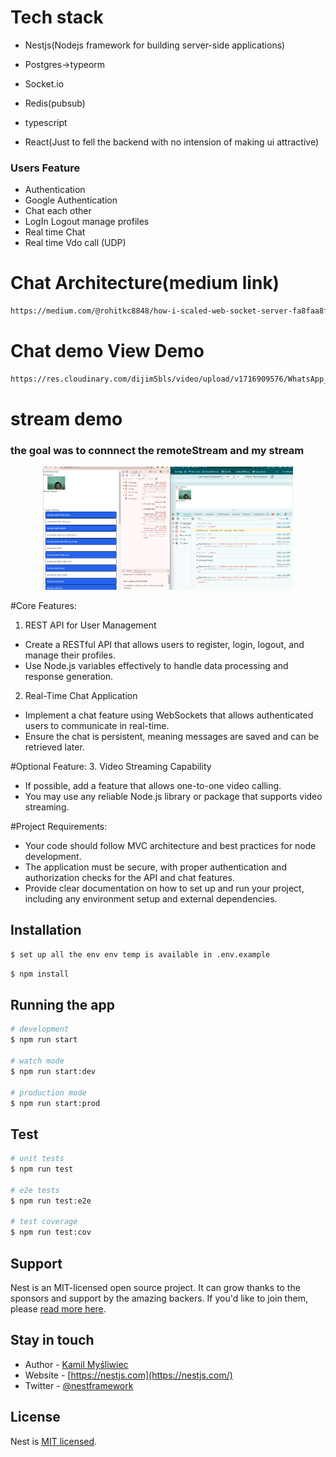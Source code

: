 # Tech stack

- Nestjs(Nodejs framework for building server-side applications)

- Postgres->typeorm

- Socket.io

- Redis(pubsub)

- typescript

- React(Just to fell the backend with no intension of making ui attractive)

### Users Feature

- Authentication
- Google Authentication
- Chat each other
- LogIn Logout manage profiles
- Real time Chat
- Real time Vdo call (UDP)

# Chat Architecture(medium link)

```bash
https://medium.com/@rohitkc8848/how-i-scaled-web-socket-server-fa8faa8f89ad
```

# Chat demo View Demo

```bash
https://res.cloudinary.com/dijim5bls/video/upload/v1716909576/WhatsApp_Video_2024-05-28_at_20.51.24_dc4fd6e2_gk9gka.mp4
```

# stream demo

### the goal was to connnect the remoteStream and my stream

<p align="center">
  <img src="./Screenshot 2024-05-28 214124.png" width="400" alt="accessibility text">
</p>

#Core Features:

1. REST API for User Management

- Create a RESTful API that allows users to register, login, logout, and manage their profiles.
- Use Node.js variables effectively to handle data processing and response generation.

2. Real-Time Chat Application

- Implement a chat feature using WebSockets that allows authenticated users to communicate in real-time.
- Ensure the chat is persistent, meaning messages are saved and can be retrieved later.

#Optional Feature: 3. Video Streaming Capability

- If possible, add a feature that allows one-to-one video calling.
- You may use any reliable Node.js library or package that supports video streaming.

#Project Requirements:

- Your code should follow MVC architecture and best practices for node development.
- The application must be secure, with proper authentication and authorization checks for the API and chat features.
- Provide clear documentation on how to set up and run your project, including any environment setup and external dependencies.

## Installation

```bash
$ set up all the env env temp is available in .env.example
```

```bash
$ npm install
```

## Running the app

```bash
# development
$ npm run start

# watch mode
$ npm run start:dev

# production mode
$ npm run start:prod
```

## Test

```bash
# unit tests
$ npm run test

# e2e tests
$ npm run test:e2e

# test coverage
$ npm run test:cov
```

## Support

Nest is an MIT-licensed open source project. It can grow thanks to the sponsors and support by the amazing backers. If you'd like to join them, please [read more here](https://docs.nestjs.com/support).

## Stay in touch

- Author - [Kamil Myśliwiec](https://kamilmysliwiec.com)
- Website - [https://nestjs.com](https://nestjs.com/)
- Twitter - [@nestframework](https://twitter.com/nestframework)

## License

Nest is [MIT licensed](LICENSE).
